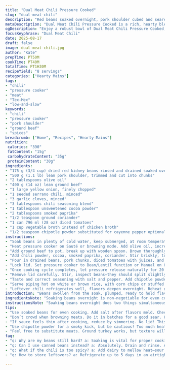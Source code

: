 ```yaml
---
title: "Dual Meat Chili Pressure Cooked"
slug: "dual-meat-chili"
description: "Red beans soaked overnight, pork shoulder cubed and seared, lean ground beef browned with aromatics and spices. Tomatoes and stock combined, cooked under pressure for a rich, hearty chili. Uses cocoa powder and smoked paprika for depth, cumin for earthiness, and jalapeño with optional cayenne for heat. Adapted quantities and swapped chicken broth for vegetable stock, cumin replaced with coriander, adding chipotle pepper for smoky notes. Natural pressure release retains flavor, final seasoning adjustments recommended. Serve over rice, tortilla chips or baked potatoes. Nut free, dairy free, gluten free, egg free. Efficient layering of flavors, textures, and vibrant color with minimal hands-on time."
metaDescription: "Dual Meat Chili Pressure Cooked is a rich, hearty blend of beans, pork, and beef with bold spices and smoky notes for a satisfying Tex-Mex dish."
ogDescription: "Enjoy a robust bowl of Dual Meat Chili Pressure Cooked, packed with flavor and cooked to perfection in a pressure cooker."
focusKeyphrase: "Dual Meat Chili"
date: 2025-08-17
draft: false
image: dual-meat-chili.jpg
author: "Kate"
prepTime: PT50M
cookTime: PT40M
totalTime: PT1H30M
recipeYield: "8 servings"
categories: ["Hearty Mains"]
tags:
- "chili"
- "pressure cooker"
- "meat"
- "Tex-Mex"
- "low-and-slow"
keywords:
- "chili"
- "pressure cooker"
- "pork shoulder"
- "ground beef"
- "spices"
breadcrumb: ["Home", "Recipes", "Hearty Mains"]
nutrition: 
 calories: "390"
 fatContent: "15g"
 carbohydrateContent: "35g"
 proteinContent: "30g"
ingredients:
- "175 g (3/4 cup) dried red kidney beans rinsed and drained soaked overnight"
- "500 g (1.1 lb) lean pork shoulder, trimmed and cut into chunks"
- "2 tablespoons olive oil"
- "400 g (14 oz) lean ground beef"
- "1 large yellow onion, finely chopped"
- "1 seeded serrano chili, minced"
- "3 garlic cloves, minced"
- "3 tablespoons chili seasoning blend"
- "1 tablespoon unsweetened cocoa powder"
- "2 tablespoons smoked paprika"
- "1/2 teaspoon ground coriander"
- "1 can 796 ml (28 oz) diced tomatoes"
- "1 cup vegetable broth instead of chicken broth"
- "1/2 teaspoon chipotle powder substituted for cayenne pepper optionally to taste"
instructions:
- "Soak beans in plenty of cold water, keep submerged, at room temperature for 8-12 hours. Drain and rinse. Skipping soak requires longer cooking; plan accordingly."
- "Heat pressure cooker on Sauté or browning mode. Add olive oil, increase heat slightly until shimmering but not smoking. Season pork with salt and black pepper. Brown pork on all sides, about 5 minutes total. Doesn’t have to be cooked through, just color. Remove pork, set aside. Don’t overload pan; do in batches if needed to avoid stewing."
- "Add ground beef to pot, break up with wooden spoon. Brown thoroughly, about 4 minutes until no pink remains and some crust develops. Season lightly. Stir in chopped onion, serrano, garlic. Stir constantly until onion translucent, about 3 minutes—listen for gentle sizzle, smell garlic aroma."
- "Add chili powder, cocoa, smoked paprika, coriander. Stir briskly, toast spices for 30 seconds to bloom flavors. Adds complexity and deepens sauce color."
- "Pour in drained beans, pork chunks, diced tomatoes with juices, and vegetable broth. Stir to combine, scrape brown bits off bottom carefully to avoid burn warnings."
- "Lock lid. Set pressure cooker to Bean/Lentil function or Manual on High Pressure. Adjust timer to 40 minutes for fully softened beans and tender meats."
- "Once cooking cycle completes, let pressure release naturally for 20 minutes. Sharp hiss fades to silence. Patience pays here; fast release risks tough beans and liquids spurting out."
- "Remove lid carefully. Stir, inspect beans—they should split slightly but hold shape. Texture creamy without mushiness. Check pork chunks tender, shreddable with fork."
- "Taste and correct seasoning with salt and pepper. Add chipotle powder for smoky heat or more if you like it fiery. If sauce too thin, simmer uncovered on Sauté setting until desired thickness."
- "Serve piping hot on white or brown rice, with corn chips or stuffed baked potatoes. Garnish with chopped cilantro, lime wedge if desired to brighten."
- "Leftover chili refrigerates well, flavors deepen overnight. Reheat gently, add water or broth if too thick."
introduction: "Beans swollen from the soak, plumped, ready to hold flavor. Fat trimmed pork cubed, browned over moderate heat, proteins sealing their juices; don’t crowd pan or you’ll stew instead. Ground beef crumbled and seared till browned, no pink in sight. Aromatics chopped finely—onion, serrano, garlic—all hit the hot oil to release enticing smells, started to soften before spices join in. Chili powder, cocoa, smoked paprika—spices toasted briefly, releasing oil and intensifying depth. Tomatoes and broth adding liquid boundary for pressure cooking; the sealed vessel will coax beans tender and pork melting. After cook, do not rush pressure release; natural vents beads of steam slowly escaping, flavors marrying quietly. Season to final taste, spice level personal. Serve layered on starch or with crunch. Leftovers richer next day. This is the kind of chili with body — dense, layered, boldly flavoured."
ingredientsNote: "Soaking beans overnight is non-negotiable for even cooking and digestibility unless you use canned legumes—rinse well. Pork shoulder is key here for its marbling and cut richness; avoid lean pork loin or you’ll miss fat melting. Ground meat should be lean but not ultra-lean; a little fat improves mouthfeel. Serrano adds fresh heat different from dried chili powder. Substitute chipotle powder for cayenne to add a smoky note if you want a twist rather than just more heat. Cocoa powder is essential for that dark complex background; natural unsweetened only. Chicken broth replaced here with vegetable broth—vegan friendly and less overpowering. Smoked paprika chosen over sweet because it matches with chipotle for smoky layers. Fresh garlic always better than powder for punch and aroma. Olive oil best choice for sauté; otherwise neutral oils."
instructionsNote: "Soaking beans overnight does two things simultaneously—reduces gas-causing compounds and shortens cooking time. Use cold water, keep beans submerged with a plate or small bowl if needed. Browning pork precedes mixing of other ingredients to build flavor through Maillard reaction; brown bits left at bottom are precious and should be deglazed. Don’t skip removing pork before cooking beef or you’ll crowd pan and steam instead of sear; results in bland color and texture. Toasting spices activates oils and compounds that create flavor complexity—don’t throw them in raw. Release pressure naturally or beans remain firm and tough. After releasing, test a bean by squeezing—should be soft but not exploded. Adjust thickness by simmering without lid if needed, because pressure cooker liquids do not reduce much during cooking. Final seasoning critical—season lightly before cooking as tomato and broth dilute but adjust after. Use chipotle powder cautiously—smoky heat can dominate. Cool leftovers skimming fat layer isolates flavor and improves texture after reheating."
tips:
- "Use soaked beans for even cooking. Add salt after flavors meld. Check doneness by squeezing beans—should not burst but have a slight give. Don’t skip this or you could end up with firm beans too tough."
- "Don’t crowd when browning meats. Do it in batches for a good sear. Key for flavor! Brown bits left in the pot? Important! Deglaze them for rich depth in sauce. Skip this and lose flavor."
- "If sauce feels thin after cooking, reduce by simmering. No lid! This helps thickening. Cooking time might vary—pressure cookers vary in power. Watch for bubbling and adjust timing."
- "Use chipotle powder for a smoky kick, but be cautious! Too much heat can overpower. Blend spices well before adding beans to ensure even distribution. Heat builds through layers."
- "Feel free to substitute meats. Ground turkey works, but texture will change. Avoid using too-lean proteins; they lack fat for that depth. And as for beans—pinto beans also work well."
faq:
- "q: Why are my beans still hard? a: Soaking is vital for proper cooking. If you skip soak? Add extra cooking time but results may vary. That could impact texture."
- "q: Can I use canned beans instead? a: Absolutely. Drain and rinse. Add during the last 10-15 minutes. Adjust seasoning. Skip soaking; timing changes. Note the texture might differ."
- "q: What if the chili is too spicy? a: Add dairy to mellow heat—sour cream or yogurt on top. Another way? Sweeten with sugar or honey. Balance flavors to your liking."
- "q: How to store leftovers? a: Refrigerate up to 5 days in an airtight container. For long-term—freeze! Make sure to cool before sealing. Helps maintain flavor and texture."

---
```

